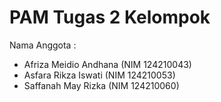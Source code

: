 # PAM Tugas 2 Kelompok

Nama Anggota : 
- Afriza Meidio Andhana (NIM 124210043)
- Asfara Rikza Iswati (NIM 124210053)
- Saffanah May Rizka (NIM 124210060)
